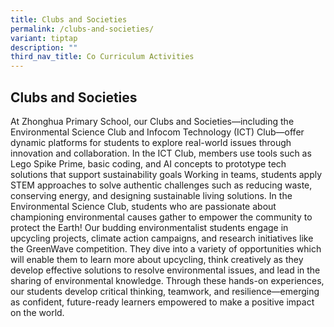 ```yaml
---
title: Clubs and Societies
permalink: /clubs-and-societies/
variant: tiptap
description: ""
third_nav_title: Co Curriculum Activities
---
```

<h2><strong>Clubs and Societies</strong></h2>
<p>At Zhonghua Primary School, our Clubs and Societies—including the Environmental
Science Club and Infocom Technology (ICT) Club—offer dynamic platforms
for students to explore real-world issues through innovation and collaboration.
In the ICT Club, members use tools such as Lego Spike Prime, basic coding,
and AI concepts to prototype tech solutions that support sustainability
goals Working in teams, students apply STEM approaches to solve authentic
challenges such as reducing waste, conserving energy, and designing sustainable
living solutions. In the Environmental Science Club, students who are passionate
about championing environmental causes gather to empower the community
to protect the Earth! Our budding environmentalist students engage in upcycling
projects, climate action campaigns, and research initiatives like the GreenWave
competition. They dive into a variety of opportunities which will enable
them to learn more about upcycling, think creatively as they develop effective
solutions to resolve environmental issues, and lead in the sharing of environmental
knowledge. Through these hands-on experiences, our students develop critical
thinking, teamwork, and resilience—emerging as confident, future-ready
learners empowered to make a positive impact on the world.</p>